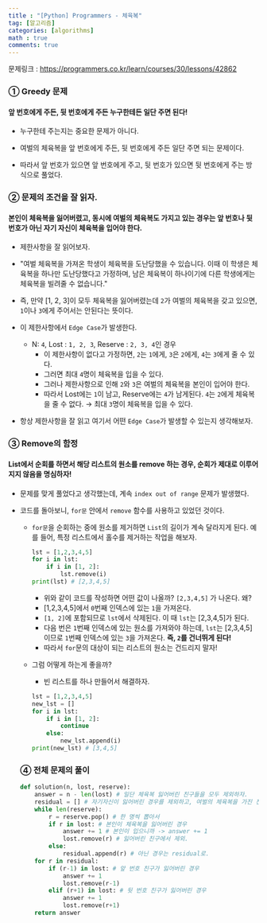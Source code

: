 ```yaml
---
title : "[Python] Programmers - 체육복"
tag: [알고리즘]
categories: [algorithms]
math : true
comments: true
---
```


문제링크 : https://programmers.co.kr/learn/courses/30/lessons/42862

### ① Greedy 문제

#### 앞 번호에게 주든, 뒷 번호에게 주든 누구한테든 일단 주면 된다!

- 누구한테 주는지는 중요한 문제가 아니다. 

- 여벌의 체육복을 앞 번호에게 주든, 뒷 번호에게 주든 일단 주면 되는 문제이다.

- 따라서 앞 번호가 있으면 앞 번호에게 주고, 뒷 번호가 있으면 뒷 번호에게 주는 방식으로 풀었다.

  

### ② 문제의 조건을 잘 읽자.

#### 본인이 체육복을 잃어버렸고, 동시에 여벌의 체육복도 가지고 있는 경우는 앞 번호나 뒷 번호가 아닌 자기 자신이 체육복을 입어야 한다.

- 제한사항을 잘 읽어보자.

- "여벌 체육복을 가져온 학생이 체육복을 도난당했을 수 있습니다. 이때 이 학생은 체육복을 하나만 도난당했다고 가정하며, 남은 체육복이 하나이기에 다른 학생에게는 체육복을 빌려줄 수 없습니다."

- 즉, 만약 [1, 2, 3]이 모두 체육복을 잃어버렸는데 `2`가 여벌의 체육복을 갖고 있으면, `1`이나 `3`에게 주어서는 안된다는 뜻이다.

- 이 제한사항에서 `Edge Case`가 발생한다.

  - N: `4`, Lost : `1, 2, 3`, Reserve : `2, 3, 4`인 경우 
    - 이 제한사항이 없다고 가정하면, `2`는 `1`에게, `3`은 `2`에게, `4`는 `3`에게 줄 수 있다. 
    - 그러면 최대 `4`명이 체육복을 입을 수 있다.
    - 그러나 제한사항으로 인해 `2`와 `3`은 여벌의 체육복을 본인이 입어야 한다. 
    - 따라서 Lost에는 `1`이 남고, Reserve에는 `4`가 남게된다. `4`는 `2`에게 체육복을 줄 수 없다. → 최대 `3`명이 체육복을 입을 수 있다.

- 항상 제한사항을 잘 읽고 여기서 어떤 `Edge Case`가 발생할 수 있는지 생각해보자.

  

### ③ Remove의 함정

#### List에서 순회를 하면서 해당 리스트의 원소를 remove 하는 경우, 순회가 제대로 이루어지지 않음을 명심하자!

- 문제를 맞게 풀었다고 생각했는데, 계속 `index out of range` 문제가 발생했다.

- 코드를 돌아보니, `for문` 안에서 `remove` 함수를 사용하고 있었던 것이다.

  - `for문`을 순회하는 중에 원소를 제거하면 `List`의 길이가 계속 달라지게 된다. 예를 들어, 특정 리스트에서 홀수를 제거하는 작업을 해보자.

    ```python
    lst = [1,2,3,4,5]
    for i in lst:
        if i in [1, 2]:
            lst.remove(i)
    print(lst) # [2,3,4,5]
    ```

    - 위와 같이 코드를 작성하면 어떤 값이 나올까? `[2,3,4,5]` 가 나온다. 왜?
    - [1,2,3,4,5]에서 `0`번째 인덱스에 있는 `1`을 가져온다.
    - `[1, 2]`에 포함되므로 `lst`에서 삭제된다. 이 때 `lst`는 [2,3,4,5]가 된다.
    - 다음 번은 `1`번째 인덱스에 있는 원소를 가져와야 하는데, `lst`는 [2,3,4,5]이므로 `1`번째 인덱스에 있는 `3`을 가져온다. **즉, `2`를 건너뛰게 된다!**
    - 따라서 `for`문의 대상이 되는 리스트의 원소는 건드리지 말자!

  - 그럼 어떻게 하는게 좋을까?

    - 빈 리스트를 하나 만들어서 해결하자.

    ```python
    lst = [1,2,3,4,5]
    new_lst = []
    for i in lst:
    	if i in [1, 2]:
    		continue
    	else:
    		new_lst.append(i)
    print(new_lst) # [3,4,5]
    ```

  ### ④ 전체 문제의 풀이

  ```python
  def solution(n, lost, reserve):
      answer = n - len(lost) # 일단 체육복 잃어버린 친구들을 모두 제외하자.
      residual = [] # 자기자신이 잃어버린 경우를 제외하고, 여벌의 체육복을 가진 친구들을 넣는 리스트.
      while len(reserve):
          r = reserve.pop() # 한 명씩 뽑아서
          if r in lost: # 본인이 체육복을 잃어버린 경우
              answer += 1 # 본인이 입으니까 -> answer += 1
              lost.remove(r) # 잃어버린 친구에서 제외.
          else:
              residual.append(r) # 아닌 경우는 residual로.
      for r in residual:
          if (r-1) in lost: # 앞 번호 친구가 잃어버린 경우
              answer += 1
              lost.remove(r-1)
          elif (r+1) in lost: # 뒷 번호 친구가 잃어버린 경우
              answer += 1
              lost.remove(r+1)
      return answer
  ```

  